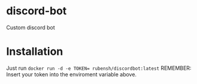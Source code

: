 # discord-bot
Custom discord bot

# Installation
Just run
```docker run -d -e TOKEN= rubensh/discordbot:latest```
REMEMBER: Insert your token into the enviroment variable above.
